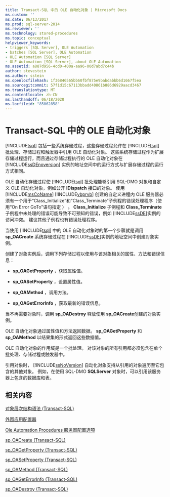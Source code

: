 ```yaml
---
title: Transact-SQL 中的 OLE 自动化对象 | Microsoft Docs
ms.custom: ''
ms.date: 06/13/2017
ms.prod: sql-server-2014
ms.reviewer: ''
ms.technology: stored-procedures
ms.topic: conceptual
helpviewer_keywords:
- triggers [SQL Server], OLE Automation
- batches [SQL Server], OLE Automation
- OLE Automation [SQL Server]
- OLE Automation [SQL Server], about OLE Automation
ms.assetid: a887d956-4cd0-400a-aa96-00d7abd7c44b
author: stevestein
ms.author: sstein
ms.openlocfilehash: 1f36846565bb60fbf875e9babdabbb6d1667f5ea
ms.sourcegitcommit: 57f1d15c67113bbadd40861b886d6929aacd3467
ms.translationtype: MT
ms.contentlocale: zh-CN
ms.lasthandoff: 06/18/2020
ms.locfileid: "85062858"
---
```

# <a name="ole-automation-objects-in-transact-sql"></a>Transact-SQL 中的 OLE 自动化对象
  [!INCLUDE[tsql](../../includes/tsql-md.md)] 包括一些系统存储过程，这些存储过程允许在 [!INCLUDE[tsql](../../includes/tsql-md.md)] 批处理、存储过程和触发器中引用 OLE 自动化对象。 这些系统存储过程作为扩展存储过程运行，而且通过存储过程执行的 OLE 自动化对象在 [!INCLUDE[ssDEnoversion](../../includes/ssdenoversion-md.md)] 实例的地址空间中的运行方式与扩展存储过程的运行方式相同。  
  
 OLE 自动化存储过程使 [!INCLUDE[tsql](../../includes/tsql-md.md)] 批处理能够引用 SQL-DMO 对象和自定义 OLE 自动化对象，例如公开 **IDispatch** 接口的对象。 使用 [!INCLUDE[msCoName](../../includes/msconame-md.md)] [!INCLUDE[vbprvb](../../includes/vbprvb-md.md)] 创建的自定义进程内 OLE 服务器必须有一个用于“Class_Initialize”和“Class_Terminate”子例程的错误处理程序（使用“On Error GoTo”语句指定  ）   。 **Class_Initialize** 子例程和 **Class_Terminate** 子例程中未处理的错误可能导致不可预知的错误，例如 [!INCLUDE[ssDE](../../includes/ssde-md.md)]实例的访问冲突。 建议其他子例程也有错误处理程序。  
  
 当使用 [!INCLUDE[tsql](../../includes/tsql-md.md)] 中的 OLE 自动化对象时的第一个步骤就是调用 **sp_OACreate** 系统存储过程在 [!INCLUDE[ssDE](../../includes/ssde-md.md)]实例的地址空间中创建对象实例。  
  
 创建了对象实例后，调用下列存储过程以使用与该对象相关的属性、方法和错误信息：  
  
-   **sp_OAGetProperty** ，获取属性值。  
  
-   **sp_OASetProperty** ，设置属性值。  
  
-   **sp_OAMethod** ，调用方法。  
  
-   **sp_OAGetErrorInfo** ，获取最新的错误信息。  
  
 当不再需要对象时，调用 **sp_OADestroy** 释放使用 **sp_OACreate**创建的对象实例。  
  
 OLE 自动化对象通过属性值和方法返回数据。 **sp_OAGetProperty** 和 **sp_OAMethod** 以结果集的形式返回这些数据值。  
  
 OLE 自动化对象的作用域是一个批处理。 对该对象的所有引用都必须包含在单个批处理、存储过程或触发器中。  
  
 引用对象时， [!INCLUDE[ssNoVersion](../../includes/ssnoversion-md.md)] 自动化对象支持从引用的对象遍历至它包含的其他对象。 例如，在使用 SQL-DMO **SQLServer** 对象时，可以引用该服务器上包含的数据库和表。  
  
## <a name="related-content"></a>相关内容  
 [对象层次结构语法 (Transact-SQL)](/sql/relational-databases/system-stored-procedures/object-hierarchy-syntax-transact-sql)  
  
 [外围应用配置器](../security/surface-area-configuration.md)  
  
 [Ole Automation Procedures 服务器配置选项](../../database-engine/configure-windows/ole-automation-procedures-server-configuration-option.md)  
  
 [sp_OACreate (Transact-SQL)](/sql/relational-databases/system-stored-procedures/sp-oacreate-transact-sql)  
  
 [sp_OAGetProperty (Transact-SQL)](/sql/relational-databases/system-stored-procedures/sp-oagetproperty-transact-sql)  
  
 [sp_OASetProperty (Transact-SQL)](/sql/relational-databases/system-stored-procedures/sp-oasetproperty-transact-sql)  
  
 [sp_OAMethod (Transact-SQL)](/sql/relational-databases/system-stored-procedures/sp-oamethod-transact-sql)  
  
 [sp_OAGetErrorInfo (Transact-SQL)](/sql/relational-databases/system-stored-procedures/sp-oageterrorinfo-transact-sql)  
  
 [sp_OADestroy (Transact-SQL)](/sql/relational-databases/system-stored-procedures/sp-oadestroy-transact-sql)  
  
  
